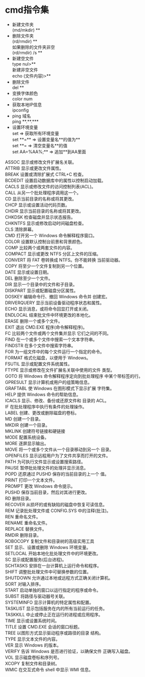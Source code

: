 # cmd指令集

<ul>
  <li>
    新建文件夹<br>(md/mkdir) ** 
  </li>
  <li>
    删除文件夹<br>(rd/rmdir) ** <br>
    如果删除的文件夹非空<br>(rd/rmdir) /s ** 
  </li>
  <li>
    新建空文件<br>type nul>** <br>
    新建非空文件<br>echo (文件内容)>**
  </li>
  <li>
    删除文件<br>del **
  </li>
  <li>
    变换字体颜色<br>color num
  </li>
  <li>
    获取本地IP信息<br>ipconfig
  </li>
  <li>
    ping 域名<br>ping **.**.***
  </li>
  <li>
    设置环境变量<br>
    set             => 获取所有环境变量<br>
    set **=**       => 设置变量名**的值为**<br>
    set **=         => 清空变量名**的值<br>
    set AA=%AA%;**  => 追加**到AA里面
  </li>
</ul>
ASSOC          显示或修改文件扩展名关联。<br>
ATTRIB         显示或更改文件属性。<br>
BREAK          设置或清除扩展式 CTRL+C 检查。<br>
BCDEDIT        设置启动数据库中的属性以控制启动加载。<br>
CACLS          显示或修改文件的访问控制列表(ACL)。<br>
CALL           从另一个批处理程序调用这一个。<br>
CD             显示当前目录的名称或将其更改。<br>
CHCP           显示或设置活动代码页数。<br>
CHDIR          显示当前目录的名称或将其更改。<br>
CHKDSK         检查磁盘并显示状态报告。<br>
CHKNTFS        显示或修改启动时间磁盘检查。<br>
CLS            清除屏幕。<br>
CMD            打开另一个 Windows 命令解释程序窗口。<br>
COLOR          设置默认控制台前景和背景颜色。<br>
COMP           比较两个或两套文件的内容。<br>
COMPACT        显示或更改 NTFS 分区上文件的压缩。<br>
CONVERT        将 FAT 卷转换成 NTFS。你不能转换
               当前驱动器。<br>
COPY           将至少一个文件复制到另一个位置。<br>
DATE           显示或设置日期。<br>
DEL            删除至少一个文件。<br>
DIR            显示一个目录中的文件和子目录。<br>
DISKPART       显示或配置磁盘分区属性。<br>
DOSKEY         编辑命令行、撤回 Windows 命令并
               创建宏。<br>
DRIVERQUERY    显示当前设备驱动程序状态和属性。<br>
ECHO           显示消息，或将命令回显打开或关闭。<br>
ENDLOCAL       结束批文件中环境更改的本地化。<br>
ERASE          删除一个或多个文件。<br>
EXIT           退出 CMD.EXE 程序(命令解释程序)。<br>
FC             比较两个文件或两个文件集并显示
               它们之间的不同。<br>
FIND           在一个或多个文件中搜索一个文本字符串。<br>
FINDSTR        在多个文件中搜索字符串。<br>
FOR            为一组文件中的每个文件运行一个指定的命令。<br>
FORMAT         格式化磁盘，以便用于 Windows。<br>
FSUTIL         显示或配置文件系统属性。<br>
FTYPE          显示或修改在文件扩展名关联中使用的文件
               类型。<br>
GOTO           将 Windows 命令解释程序定向到批处理程序
               中某个带标签的行。<br>
GPRESULT       显示计算机或用户的组策略信息。<br>
GRAFTABL       使 Windows 在图形模式下显示扩展
               字符集。<br>
HELP           提供 Windows 命令的帮助信息。<br>
ICACLS         显示、修改、备份或还原文件和
               目录的 ACL。<br>
IF             在批处理程序中执行有条件的处理操作。<br>
LABEL          创建、更改或删除磁盘的卷标。<br>
MD             创建一个目录。<br>
MKDIR          创建一个目录。<br>
MKLINK         创建符号链接和硬链接<br>
MODE           配置系统设备。<br>
MORE           逐屏显示输出。<br>
MOVE           将一个或多个文件从一个目录移动到另一个
               目录。<br>
OPENFILES      显示远程用户为了文件共享而打开的文件。<br>
PATH           为可执行文件显示或设置搜索路径。<br>
PAUSE          暂停批处理文件的处理并显示消息。<br>
POPD           还原通过 PUSHD 保存的当前目录的上一个
               值。<br>
PRINT          打印一个文本文件。<br>
PROMPT         更改 Windows 命令提示。<br>
PUSHD          保存当前目录，然后对其进行更改。<br>
RD             删除目录。<br>
RECOVER        从损坏的或有缺陷的磁盘中恢复可读信息。<br>
REM            记录批处理文件或 CONFIG.SYS 中的注释(批注)。<br>
REN            重命名文件。<br>
RENAME         重命名文件。<br>
REPLACE        替换文件。<br>
RMDIR          删除目录。<br>
ROBOCOPY       复制文件和目录树的高级实用工具<br>
SET            显示、设置或删除 Windows 环境变量。<br>
SETLOCAL       开始本地化批处理文件中的环境更改。<br>
SC             显示或配置服务(后台进程)。<br>
SCHTASKS       安排在一台计算机上运行命令和程序。<br>
SHIFT          调整批处理文件中可替换参数的位置。<br>
SHUTDOWN       允许通过本地或远程方式正确关闭计算机。<br>
SORT           对输入排序。<br>
START          启动单独的窗口以运行指定的程序或命令。<br>
SUBST          将路径与驱动器号关联。<br>
SYSTEMINFO     显示计算机的特定属性和配置。<br>
TASKLIST       显示包括服务在内的所有当前运行的任务。<br>
TASKKILL       中止或停止正在运行的进程或应用程序。<br>
TIME           显示或设置系统时间。<br>
TITLE          设置 CMD.EXE 会话的窗口标题。<br>
TREE           以图形方式显示驱动程序或路径的目录
               结构。<br>
TYPE           显示文本文件的内容。<br>
VER            显示 Windows 的版本。<br>
VERIFY         告诉 Windows 是否进行验证，以确保文件
               正确写入磁盘。<br>
VOL            显示磁盘卷标和序列号。<br>
XCOPY          复制文件和目录树。<br>
WMIC           在交互式命令 shell 中显示 WMI 信息。<br>

